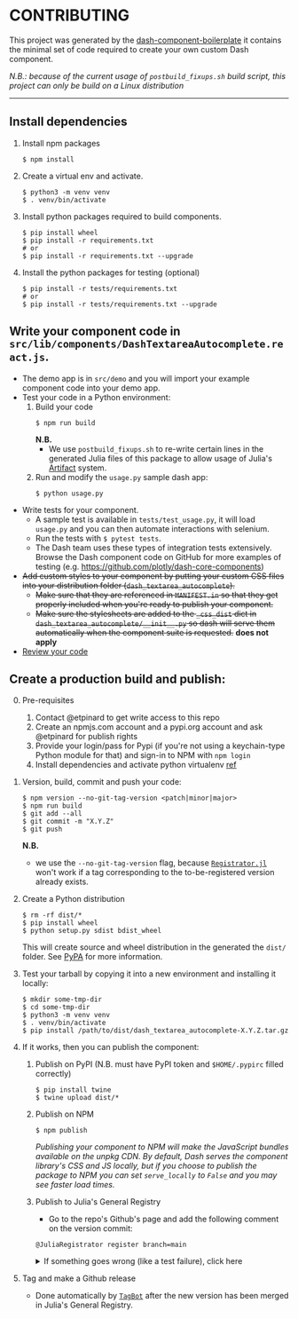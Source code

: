 # CONTRIBUTING

This project was generated by the [dash-component-boilerplate](https://github.com/plotly/dash-component-boilerplate) it contains the minimal set of code required to create your own custom Dash component.

_N.B.: because of the current usage of `postbuild_fixups.sh` build script, this project can only be build on a Linux distribution_

---

## Install dependencies

1. Install npm packages
    ```
    $ npm install
    ```
2. Create a virtual env and activate.
    ```
    $ python3 -m venv venv
    $ . venv/bin/activate
    ```

3. Install python packages required to build components.
    ```
    $ pip install wheel
    $ pip install -r requirements.txt
    # or
    $ pip install -r requirements.txt --upgrade
    ```
4. Install the python packages for testing (optional)
    ```
    $ pip install -r tests/requirements.txt
    # or
    $ pip install -r tests/requirements.txt --upgrade
    ```

## Write your component code in `src/lib/components/DashTextareaAutocomplete.react.js`.

- The demo app is in `src/demo` and you will import your example component code into your demo app.
- Test your code in a Python environment:
    1. Build your code
        ```
        $ npm run build
        ```
        **N.B.**
        + We use `postbuild_fixups.sh` to re-write certain lines in the generated Julia files of this package to allow usage of Julia's [Artifact](https://pkgdocs.julialang.org/v1/artifacts/#Artifacts) system.
    2. Run and modify the `usage.py` sample dash app:
        ```
        $ python usage.py
        ```
- Write tests for your component.
    - A sample test is available in `tests/test_usage.py`, it will load `usage.py` and you can then automate interactions with selenium.
    - Run the tests with `$ pytest tests`.
    - The Dash team uses these types of integration tests extensively. Browse the Dash component code on GitHub for more examples of testing (e.g. https://github.com/plotly/dash-core-components)
- <strike>Add custom styles to your component by putting your custom CSS files into your distribution folder (`dash_textarea_autocomplete`).
    - Make sure that they are referenced in `MANIFEST.in` so that they get properly included when you're ready to publish your component.
    - Make sure the stylesheets are added to the `_css_dist` dict in `dash_textarea_autocomplete/__init__.py` so dash will serve them automatically when the component suite is requested.</strike> **does not apply**
- [Review your code](./review_checklist.md)

## Create a production build and publish:

0. Pre-requisites
    1. Contact @etpinard to get write access to this repo
    2. Create an npmjs.com account and a pypi.org account and ask @etpinard
       for publish rights
    3. Provide your login/pass for Pypi (if you're not using a keychain-type Python module for that)
       and sign-in to NPM with `npm login`
    4. Install dependencies and activate python virtualenv [ref](#install-dependencies)

1. Version, build, commit and push your code:
    ```
    $ npm version --no-git-tag-version <patch|minor|major>
    $ npm run build
    $ git add --all
    $ git commit -m "X.Y.Z"
    $ git push
    ```
    **N.B.**
    + we use the `--no-git-tag-version` flag, because [`Registrator.jl`](https://github.com/JuliaRegistries/Registrator.jl)
      won't work if a tag corresponding to the to-be-registered version already
      exists.

2. Create a Python distribution
    ```
    $ rm -rf dist/*
    $ pip install wheel
    $ python setup.py sdist bdist_wheel
    ```
    This will create source and wheel distribution in the generated the `dist/` folder.
    See [PyPA](https://packaging.python.org/guides/distributing-packages-using-setuptools/#packaging-your-project)
    for more information.

3. Test your tarball by copying it into a new environment and installing it locally:
    ```
    $ mkdir some-tmp-dir
    $ cd some-tmp-dir
    $ python3 -m venv venv
    $ . venv/bin/activate
    $ pip install /path/to/dist/dash_textarea_autocomplete-X.Y.Z.tar.gz
    ```

4. If it works, then you can publish the component:
    1. Publish on PyPI (N.B. must have PyPI token and `$HOME/.pypirc` filled correctly)
        ```
        $ pip install twine
        $ twine upload dist/*
        ```
    2. Publish on NPM
        ```
        $ npm publish
        ```
        _Publishing your component to NPM will make the JavaScript bundles available on the unpkg CDN. By default, Dash serves the component library's CSS and JS locally, but if you choose to publish the package to NPM you can set `serve_locally` to `False` and you may see faster load times._
    3. Publish to Julia's General Registry
        + Go to the repo's Github's page and add the following comment on the version commit:
        ```
        @JuliaRegistrator register branch=main
        ```

        <details>
        <summary>If something goes wrong (like a test failure), click here</summary>

        + fix the problem,
        + run `npm run build`,
        + add, commit and push (but do not bump the version!),
        + redo step 2-3 and
        + make another `@JuliaRegistrator register branch=main` comment on the newly pushed
          commit on Github. The JuliaRegistrator bot will match the version
          number with the opened `JuliaRegistries/General` PR.

        After the `JuliaRegistries/General` PR is merged, the Julia version of
        the package will be out-of-sync with the NPM and PyPI versions. So, it
        is hightly recommanded to redo the publish process from scratch starting
        with an `npm version --no-git-tag-version patch` call.  Note that we
        cannot simply abandoned an opened `JuliaRegistries/General` PR, as the
        Julia registries require "sequential" version increments as of
        2021-12-16.  That is, going from `v1.1.0` to `v1.2.1` if the `v1.2.0`
        release is botched is not allowed.
        </details>

5. Tag and make a Github release
    + Done automatically by [`TagBot`](https://github.com/JuliaRegistries/TagBot)
      after the new version has been merged in Julia's General Registry.
